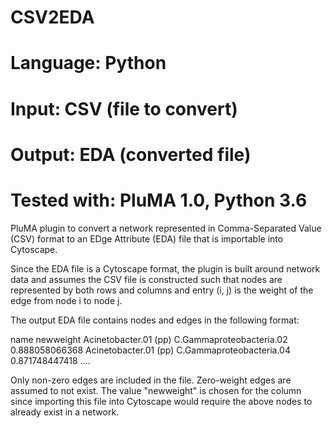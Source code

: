 # CSV2EDA
# Language: Python
# Input: CSV (file to convert)
# Output: EDA (converted file)
# Tested with: PluMA 1.0, Python 3.6

PluMA plugin to convert a network represented in Comma-Separated Value (CSV) format
to an EDge Attribute (EDA) file that is importable into Cytoscape.

Since the EDA file is a Cytoscape format, the plugin is built around network data
and assumes the CSV file is constructed such that nodes are represented by both rows
and columns and entry (i, j) is the weight of the edge from node i to node j.

The output EDA file contains nodes and edges in the following format:

name    newweight
Acinetobacter.01 (pp) C.Gammaproteobacteria.02  0.888058066368
Acinetobacter.01 (pp) C.Gammaproteobacteria.04  0.871748447418
....

Only non-zero edges are included in the file.  Zero-weight edges are assumed
to not exist.  The value "newweight" is chosen for the column since importing
this file into Cytoscape would require the above nodes to already exist in a network.
